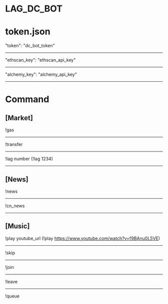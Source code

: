# LAG_DC_BOT

token.json 
=================
"token": "dc_bot_token"
***
"ethscan_key": "ethscan_api_key"
***
"alchemy_key": "alchemy_api_key"
***


Command
=================
[Market]
-----------------
!gas
***
!transfer
***
!lag number (!lag 1234)
***

[News]
-----------------
!news
***
!cn_news
***

[Music]
-----------------
!play youtube_url (!play https://www.youtube.com/watch?v=f9BAnu0L5VE)
***
!skip
***
!join
***
!leave
***
!queue
